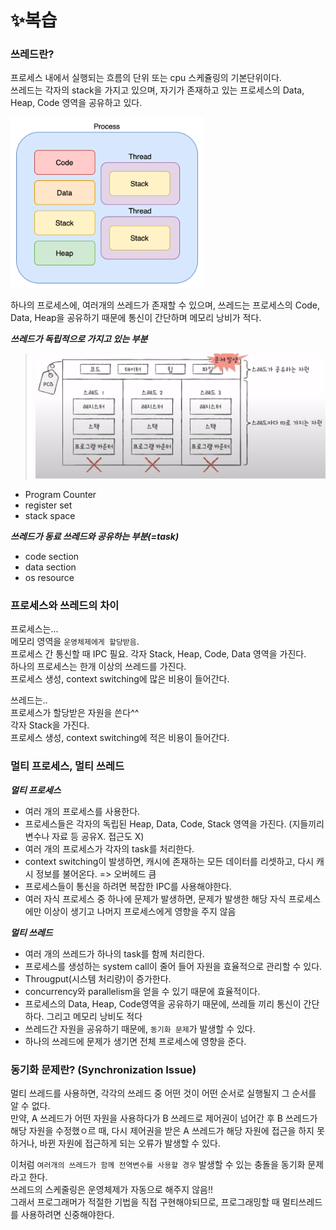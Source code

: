 # ✨복습

### 쓰레드란?
프로세스 내에서 실행되는 흐름의 단위 또는 cpu 스케쥴링의 기본단위이다.\
쓰레드는 각자의 stack을 가지고 있으며, 자기가 존재하고 있는 프로세스의 Data, Heap, Code 영역을 공유하고 있다.

![Alt text](image.png)

하나의 프로세스에, 여러개의 쓰레드가 존재할 수 있으며, 쓰레드는 프로세스의 Code, Data, Heap을 공유하기 때문에 통신이 간단하며 메모리 낭비가 적다.

***쓰레드가 독립적으로 가지고 있는 부분***
>![Alt text](image-4.png)
- Program Counter
- register set
- stack space

***쓰레드가 동료 쓰레드와 공유하는 부분(=task)***
- code section
- data section
- os resource

### 프로세스와 쓰레드의 차이
프로세스는... \
메모리 영역을 `운영체제에게 할당받음`.\
프로세스 간 통신할 때 IPC 필요.
각자 Stack, Heap, Code, Data 영역을 가진다.\
하나의 프로세스는 한개 이상의 쓰레드를 가진다.\
프로세스 생성, context switching에 많은 비용이 들어간다.

쓰레드는..\
프로세스가 할당받은 자원을 쓴다^^\
각자 Stack을 가진다.\
프로세스 생성, context switching에 적은 비용이 들어간다.

### 멀티 프로세스, 멀티 쓰레드

***멀티 프로세스***
- 여러 개의 프로세스를 사용한다.
- 프로세스들은 각자의 독립된 Heap, Data, Code, Stack 영역을 가진다. (지들끼리 변수나 자료 등 공유X. 접근도 X)
- 여러 개의 프로세스가 각자의 task를 처리한다.
- context switching이 발생하면, 캐시에 존재하는 모든 데이터를 리셋하고, 다시 캐시 정보를 불어온다. => 오버헤드 큼
- 프로세스들이 통신을 하려면 복잡한 IPC를 사용해야한다. 
- 여러 자식 프로세스 중 하나에 문제가 발생하면, 문제가 발생한 해당 자식 프로세스에만 이상이 생기고 나머지 프로세스에게 영향을 주지 않음

***멀티 쓰레드***
- 여러 개의 쓰레드가 하나의 task를 함께 처리한다.
- 프로세스를 생성하는 system call이 줄어 들어 자원을 효율적으로 관리할 수 있다.
- Througput(시스템 처리량)이 증가한다.
- concurrency와 parallelism을 얻을 수 있기 때문에 효율적이다.
- 프로세스의 Data, Heap, Code영역을 공유하기 때문에, 쓰레들 끼리 통신이 간단하다. 그리고 메모리 낭비도 적다
- 쓰레드간 자원을 공유하기 때문에, `동기화 문제`가 발생할 수 있다.
- 하나의 쓰레드에 문제가 생기면 전체 프로세스에 영향을 준다.

### 동기화 문제란? (Synchronization Issue)
멀티 쓰레드를 사용하면, 각각의 쓰레드 중 어떤 것이 어떤 순서로 실행될지 그 순서를 알 수 없다.\
만약, A 쓰레드가 어떤 자원을 사용하다가 B 쓰레드로 제어권이 넘어간 후 B 쓰레드가 해당 자원을 수정했ㅇ르 때, 다시 제어권을 받은 A 쓰레드가 해당 자원에 접근을 하지 못하거나, 바뀐 자원에 접근하게 되는 오류가 발생할 수 있다.

이처럼 `여러개의 쓰레드가 함께 전역변수를 사용할 경우` 발생할 수 있는 충돌을 동기화 문제라고 한다.\
쓰레드의 스케줄링은 운영체제가 자동으로 해주지 않음!!\
그래서 프로그래머가 적절한 기법을 직접 구현해야되므로, 프로그래밍할 때 멀티쓰레드를 사용하려면 신중해야한다.


